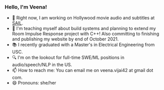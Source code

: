 ### Hello, I'm Veena!

- 🔭 Right now, I am working on Hollywood movie audio and subtitles at [SAIL](https://sail.usc.edu/).
- 🌱 I'm teaching myself about build systems and planning to extend my Room Impulse Response project with C++! Also committing to finishing and publishing my website by end of October 2021.
- :books: I recently graduated with a Master's in Electrical Engineering from USC.
- :mag: I'm on the lookout for full-time SWE/ML positions in audio/speech/NLP in the US.
- 📫 How to reach me: You can email me on veena.vijai42 at gmail dot com.
- 😄 Pronouns: she/her

<!--
**veenavijai/veenavijai** is a ✨ _special_ ✨ repository because its `README.md` (this file) appears on your GitHub profile.

Here are some ideas to get you started:

- 🔭 I’m currently working on ...
- 🌱 I’m currently learning ...
- 👯 I’m looking to collaborate on ...
- 🤔 I’m looking for help with ...
- 💬 Ask me about ...
- 📫 How to reach me: ...
- 😄 Pronouns: ...
- ⚡ Fun fact: ...
-->
